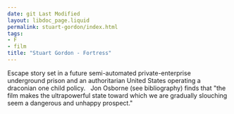 ```yaml
---
date: git Last Modified
layout: libdoc_page.liquid
permalink: stuart-gordon/index.html
tags:
- F
- film
title: "Stuart Gordon - Fortress"
---
```


Escape story set in a future semi-automated  private-enterprise underground prison and an authoritarian United States  operating a draconian one child policy.
 
Jon Osborne (see bibliography) finds that  "the film makes the ultrapowerful state toward which we are gradually slouching  seem a dangerous and unhappy prospect."